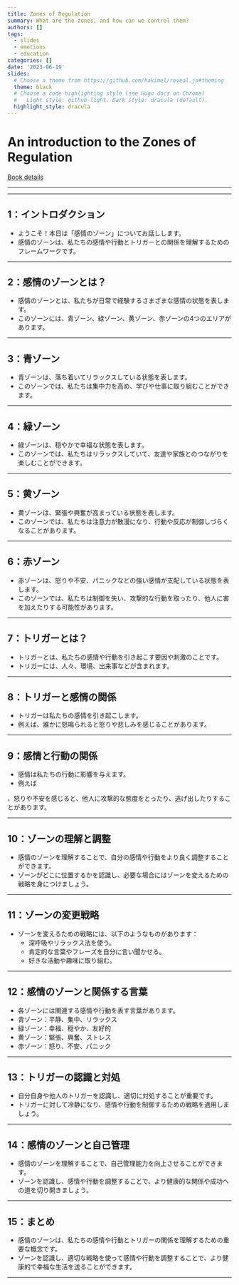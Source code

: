 ```yaml
---
title: Zones of Regulation
summary: What are the zones, and how can we control them?
authors: []
tags: 
  - slides
  - emotions
  - education
categories: []
date: '2023-06-19'
slides:
  # Choose a theme from https://github.com/hakimel/reveal.js#theming
  theme: black
  # Choose a code highlighting style (see Hugo docs on Chroma)
  #   Light style: github-light. Dark style: dracula (default).
  highlight_style: dracula
---
```


# An introduction to the Zones of Regulation

[Book details](https://zonesofregulation.com/index.html)

---

---

## 1：イントロダクション

- ようこそ！本日は「感情のゾーン」についてお話しします。
- 感情のゾーンは、私たちの感情や行動とトリガーとの関係を理解するためのフレームワークです。

---

## 2：感情のゾーンとは？

- 感情のゾーンとは、私たちが日常で経験するさまざまな感情の状態を表します。
- このゾーンには、青ゾーン、緑ゾーン、黄ゾーン、赤ゾーンの4つのエリアがあります。

---

## 3：青ゾーン

- 青ゾーンは、落ち着いてリラックスしている状態を表します。
- このゾーンでは、私たちは集中力を高め、学びや仕事に取り組むことができます。

---

## 4：緑ゾーン

- 緑ゾーンは、穏やかで幸福な状態を表します。
- このゾーンでは、私たちはリラックスしていて、友達や家族とのつながりを楽しむことができます。

---

## 5：黄ゾーン

- 黄ゾーンは、緊張や興奮が高まっている状態を表します。
- このゾーンでは、私たちは注意力が散漫になり、行動や反応が制御しづらくなることがあります。

---

## 6：赤ゾーン

- 赤ゾーンは、怒りや不安、パニックなどの強い感情が支配している状態を表します。
- このゾーンでは、私たちは制御を失い、攻撃的な行動を取ったり、他人に害を加えたりする可能性があります。

---

## 7：トリガーとは？

- トリガーとは、私たちの感情や行動を引き起こす要因や刺激のことです。
- トリガーには、人々、環境、出来事などが含まれます。

---

## 8：トリガーと感情の関係

- トリガーは私たちの感情を引き起こします。
- 例えば、誰かに怒鳴られると怒りや悲しみを感じることがあります。

---

## 9：感情と行動の関係

- 感情は私たちの行動に影響を与えます。
- 例えば

、怒りや不安を感じると、他人に攻撃的な態度をとったり、逃げ出したりすることがあります。

---

## 10：ゾーンの理解と調整

- 感情のゾーンを理解することで、自分の感情や行動をより良く調整することができます。
- ゾーンがどこに位置するかを認識し、必要な場合にはゾーンを変えるための戦略を身につけましょう。

---

## 11：ゾーンの変更戦略

- ゾーンを変えるための戦略には、以下のようなものがあります：
  - 深呼吸やリラックス法を使う。
  - 肯定的な言葉やフレーズを自分に言い聞かせる。
  - 好きな活動や趣味に取り組む。

---

## 12：感情のゾーンと関係する言葉

- 各ゾーンには関連する感情や行動を表す言葉があります。
- 青ゾーン：平静、集中、リラックス
- 緑ゾーン：幸福、穏やか、友好的
- 黄ゾーン：緊張、興奮、ストレス
- 赤ゾーン：怒り、不安、パニック

---

## 13：トリガーの認識と対処

- 自分自身や他人のトリガーを認識し、適切に対処することが重要です。
- トリガーに対して冷静になり、感情や行動を制御するための戦略を適用しましょう。

---

## 14：感情のゾーンと自己管理

- 感情のゾーンを理解することで、自己管理能力を向上させることができます。
- ゾーンを認識し、感情や行動を調整することで、より健康的な関係や成功への道を切り開きましょう。

---

## 15：まとめ

- 感情のゾーンは、私たちの感情や行動とトリガーの関係を理解するための重要な概念です。
- ゾーンを認識し、適切な戦略を使って感情や行動を調整することで、より健康的で幸福な生活を送ることができます。

---